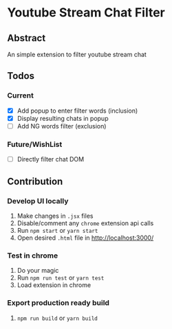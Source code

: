 # Youtube Stream Chat Filter

## Abstract

An simple extension to filter youtube stream chat

## Todos

### Current

- [x] Add popup to enter filter words (inclusion)
- [x] Display resulting chats in popup
- [ ] Add NG words filter (exclusion)

### Future/WishList

- [ ] Directly filter chat DOM

## Contribution

### Develop UI locally

1. Make changes in `.jsx` files
2. Disable/comment any `chrome` extension api calls
3. Run `npm start` or `yarn start`
4. Open desired `.html` file in <http://localhost:3000/>

### Test in chrome

1. Do your magic
2. Run `npm run test` or `yarn test`
3. Load extension in chrome

### Export production ready build

1. `npm run build` or `yarn build`
